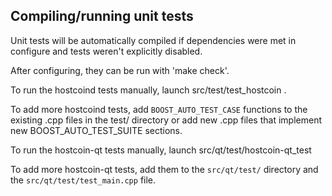 Compiling/running unit tests
------------------------------------

Unit tests will be automatically compiled if dependencies were met in configure
and tests weren't explicitly disabled.

After configuring, they can be run with 'make check'.

To run the hostcoind tests manually, launch src/test/test_hostcoin .

To add more hostcoind tests, add `BOOST_AUTO_TEST_CASE` functions to the existing
.cpp files in the test/ directory or add new .cpp files that
implement new BOOST_AUTO_TEST_SUITE sections.

To run the hostcoin-qt tests manually, launch src/qt/test/hostcoin-qt_test

To add more hostcoin-qt tests, add them to the `src/qt/test/` directory and
the `src/qt/test/test_main.cpp` file.
